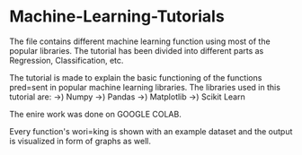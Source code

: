 # Machine-Learning-Tutorials

The file contains different machine learning function using most of the popular libraries.
The tutorial has been divided into different parts as Regression, Classification, etc.

The tutorial is made to explain the basic functioning of the functions pred=sent in popular machine learning libraries.
The libraries used in this tutorial are:
 ->) Numpy
 ->) Pandas
 ->) Matplotlib
 ->) Scikit Learn

The enire work was done on GOOGLE COLAB.

Every function's wori=king is shown with an example dataset and the output is visualized in form of  graphs as well.

